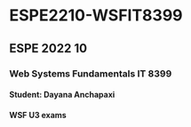 # ESPE2210-WSFIT8399
## ESPE 2022 10 
### Web Systems Fundamentals  IT 8399
#### Student: Dayana Anchapaxi
#### WSF U3 exams
